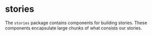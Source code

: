 # stories

The `stories` package contains components for building stories. These
components encapsulate large chunks of what consists our stories.
